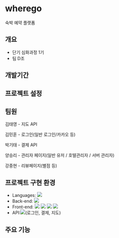 # wherego
 숙박 예약 플랫폼
## 개요
+ 단기 심화과정 1기
+ 팀 D조
## 개발기간

## 프로젝트 설정


## 팀원
김태영 - 지도 API

김민훈 - 로그인(일반 로그인/카카오 등)

박기태 - 결제 API

양승리 - 관리자 페이지(일반 유저 / 호텔관리자 / 서버 관리자)

강중현 - 리뷰페이지(별점 등)

## 프로젝트 구현 환경
+ Languages: <img src="https://img.shields.io/badge/Java-007396?style=flat-square&logo=Java&logoColor=white"/>
+ Back-end: <img src="https://img.shields.io/badge/Spring-6DB33F?style=flat-square&logo=Spring&logoColor=white"/>
+ Front-end: <img src="https://img.shields.io/badge/javascript-F7DF1E?style=flat-square&logo=javascript&logoColor=white"/> <img src="https://img.shields.io/badge/JSP-007396?style=flat-square&logo=JSP&logoColor=white"/> <img src="https://img.shields.io/badge/html5-E34F26?style=flat-square&logo=html5&logoColor=white"/> <img src="https://img.shields.io/badge/html5-1572B6?style=flat-square&logo=html5&logoColor=white"/>
+ API:<img src="https://img.shields.io/badge/kakao-FFCD00?style=flat-square&logo=kakao&logoColor=white"/>(로그인, 결제, 지도)

## 주요 기능


